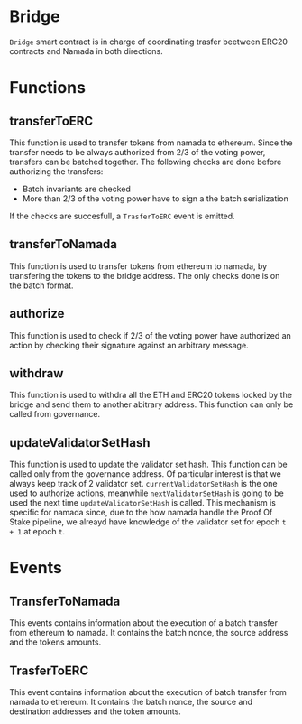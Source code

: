 # Bridge

`Bridge` smart contract is in charge of coordinating trasfer beetween ERC20 contracts and Namada in both directions.

# Functions

## transferToERC
This function is used to transfer tokens from namada to ethereum. Since the transfer needs to be always authorized from 2/3 of the voting power, transfers can be batched together. The following checks are done before authorizing the transfers:
- Batch invariants are checked
- More than 2/3 of the voting power have to sign a the batch serialization

If the checks are succesfull, a `TrasferToERC` event is emitted.

## transferToNamada
This function is used to transfer tokens from ethereum to namada, by transfering the tokens to the bridge address. The only checks done is on the batch format.

## authorize
This function is used to check if 2/3 of the voting power have authorized an action by checking their signature against an arbitrary message. 

## withdraw
This function is used to withdra all the ETH and ERC20 tokens locked by the bridge and send them to another abitrary address. This function can only be called from governance.

## updateValidatorSetHash
This function is used to update the validator set hash. This function can be called only from the governance address. Of particular interest is that we always keep track of 2 validator set. `currentValidatorSetHash` is the one used to authorize actions, meanwhile `nextValidatorSetHash` is going to be used the next time `updateValidatorSetHash` is called. This mechanism is specific for namada since, due to the how namada handle the Proof Of Stake pipeline, we alreayd have knowledge of the validator set for epoch `t + 1` at epoch `t`.

# Events

## TransferToNamada
This events contains information about the execution of a batch transfer from ethereum to namada. It contains the batch nonce, the source address and the tokens amounts.

## TrasferToERC
This event contains information about the execution of batch transfer from namada to ethereum. It contains the batch nonce, the source and destination addresses and the token amounts.